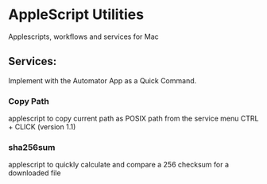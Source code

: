 # AppleScript Utilities
Applescripts, workflows and services for Mac

## Services:
Implement with the Automator App as a Quick Command.
### Copy Path
applescript to copy current path as POSIX path  from the service menu CTRL + CLICK (version 1.1) 

### sha256sum
applescript to quickly calculate and compare a 256 checksum for a downloaded file
